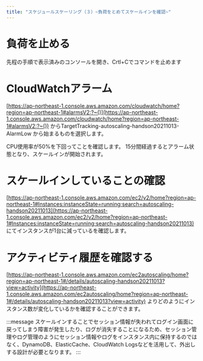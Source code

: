 ```yaml
---
title: "スケジュールスケーリング（３）~負荷をとめてスケールインを確認~"
---
```


# 負荷を止める

先程の手順で表示済みのコンソールを開き、Crtl+Cでコマンドを止めます

# CloudWatchアラーム

[https://ap-northeast-1.console.aws.amazon.com/cloudwatch/home?region=ap-northeast-1#alarmsV2:?~()](https://ap-northeast-1.console.aws.amazon.com/cloudwatch/home?region=ap-northeast-1#alarmsV2:?~())
からTargetTracking-autoscaling-handson20211013-AlarmLow から始まるものを選択します。

CPU使用率が50%を下回ってことを確認します。
15分間経過するとアラーム状態となり、スケールインが開始されます。

# スケールインしていることの確認

[https://ap-northeast-1.console.aws.amazon.com/ec2/v2/home?region=ap-northeast-1#Instances:instanceState=running;search=autoscaling-handson20211013](https://ap-northeast-1.console.aws.amazon.com/ec2/v2/home?region=ap-northeast-1#Instances:instanceState=running;search=autoscaling-handson20211013)
にてインスタンスが1台に減っているを確認します。

# アクティビティ履歴を確認する

[https://ap-northeast-1.console.aws.amazon.com/ec2autoscaling/home?region=ap-northeast-1#/details/autoscaling-handson20211013?view=activity](https://ap-northeast-1.console.aws.amazon.com/ec2autoscaling/home?region=ap-northeast-1#/details/autoscaling-handson20211013?view=activity)
よりどのようにインスタンス数が変化しているかを確認することができます。

:::message
スケールインすることでセッション情報が失われてログイン画面に戻ってしまう障害が発生したり、ログが消失することになるため、セッション管理やログ管理のようにセッション情報やログをインスタンス内に保持するのではなく、DynamoDB、ElasticCache、CloudWatch Logsなどを活用して、外出しする設計が必要となります。
:::